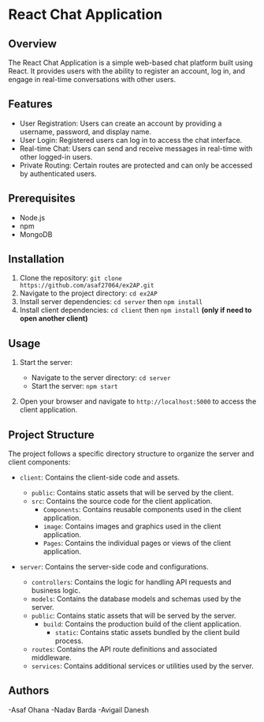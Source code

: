# React Chat Application

## Overview

The React Chat Application is a simple web-based chat platform built using React. It provides users with the ability to register an account, log in, and engage in real-time conversations with other users.

## Features

- User Registration: Users can create an account by providing a username, password, and display name.
- User Login: Registered users can log in to access the chat interface.
- Real-time Chat: Users can send and receive messages in real-time with other logged-in users.
- Private Routing: Certain routes are protected and can only be accessed by authenticated users.

## Prerequisites

- Node.js
- npm
- MongoDB

## Installation

1. Clone the repository: `git clone https://github.com/asaf27064/ex2AP.git`
2. Navigate to the project directory: `cd ex2AP`
3. Install server dependencies: `cd server` then `npm install`
4. Install client dependencies: `cd client` then `npm install` **(only if need to open another client)**

## Usage

1. Start the server:
   - Navigate to the server directory: `cd server`
   - Start the server: `npm start`

2. Open your browser and navigate to `http://localhost:5000` to access the client application.

## Project Structure

The project follows a specific directory structure to organize the server and client components:

- `client`: Contains the client-side code and assets.
  - `public`: Contains static assets that will be served by the client.
  - `src`: Contains the source code for the client application.
    - `Components`: Contains reusable components used in the client application.
    - `image`: Contains images and graphics used in the client application.
    - `Pages`: Contains the individual pages or views of the client application.

- `server`: Contains the server-side code and configurations.
  - `controllers`: Contains the logic for handling API requests and business logic.
  - `models`: Contains the database models and schemas used by the server.
  - `public`: Contains static assets that will be served by the server.
    - `build`: Contains the production build of the client application.
      - `static`: Contains static assets bundled by the client build process.
  - `routes`: Contains the API route definitions and associated middleware.
  - `services`: Contains additional services or utilities used by the server.

## Authors

-Asaf Ohana
-Nadav Barda
-Avigail Danesh
